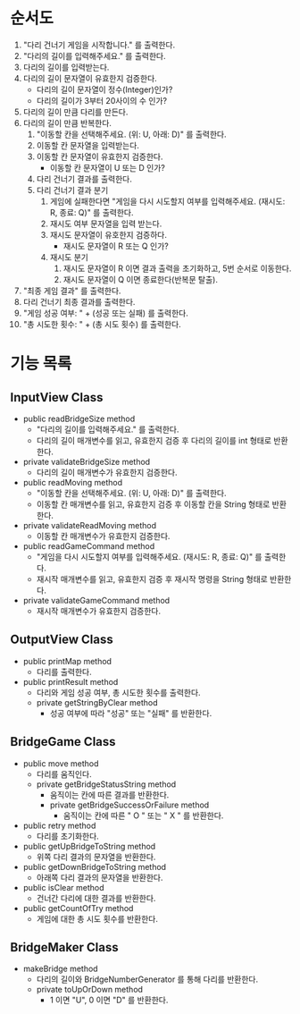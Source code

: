 # 순서도

1. "다리 건너기 게임을 시작합니다." 를 출력한다.
2. "다리의 길이를 입력해주세요." 를 출력한다.
3. 다리의 길이를 입력받는다.
4. 다리의 길이 문자열이 유효한지 검증한다.
    - 다리의 길이 문자열이 정수(Integer)인가?
    - 다리의 길이가 3부터 20사이의 수 인가?
5. 다리의 길이 만큼 다리를 만든다.
6. 다리의 길이 만큼 반복한다.
    1. "이동할 칸을 선택해주세요. (위: U, 아래: D)" 를 출력한다.
    2. 이동할 칸 문자열을 입력받는다.
    3. 이동할 칸 문자열이 유효한지 검증한다.
        - 이동할 칸 문자열이 U 또는 D 인가?
    4. 다리 건너기 결과를 출력한다.
    5. 다리 건너기 결과 분기
        1. 게임에 실패한다면 "게임을 다시 시도할지 여부를 입력해주세요. (재시도: R, 종료: Q)" 를 출력한다.
        2. 재시도 여부 문자열을 입력 받는다.
        3. 재시도 문자열이 유호한지 검증하다.
            - 재시도 문자열이 R 또는 Q 인가?
        4. 재시도 분기
            1. 재시도 문자열이 R 이면 결과 출력을 초기화하고, 5번 순서로 이동한다.
            2. 재시도 문자열이 Q 이면 종료한다(반복문 탈출).
7. "최종 게임 결과" 를 출력한다.
8. 다리 건너기 최종 결과를 출력한다.
9. "게임 성공 여부: " + (성공 또는 실패) 를 출력한다.
10. "총 시도한 횟수: " + (총 시도 횟수) 를 출력한다.

# 기능 목록

## InputView Class

- public readBridgeSize method
    - "다리의 길이를 입력해주세요." 를 출력한다.
    - 다리의 길이 매개변수를 읽고, 유효한지 검증 후 다리의 길이를 int 형태로 반환한다.
- private validateBridgeSize method
    - 다리의 길이 매개변수가 유효한지 검증한다.
- public readMoving method
    - "이동할 칸을 선택해주세요. (위: U, 아래: D)" 를 출력한다.
    - 이동할 칸 매개변수를 읽고, 유효한지 검증 후 이동할 칸을 String 형태로 반환한다.
- private validateReadMoving method
    - 이동할 칸 매개변수가 유효한지 검증한다.
- public readGameCommand method
    - "게임을 다시 시도할지 여부를 입력해주세요. (재시도: R, 종료: Q)" 를 출력한다.
    - 재시작 매개변수를 읽고, 유효한지 검증 후 재시작 명령을 String 형태로 반환한다.
- private validateGameCommand method
    - 재시작 매개변수가 유효한지 검증한다.

## OutputView Class

- public printMap method
    - 다리를 출력한다.
- public printResult method
    - 다리와 게임 성공 여부, 총 시도한 횟수를 출력한다.
    - private getStringByClear method
        - 성공 여부에 따라 "성공" 또는 "실패" 를 반환한다.

## BridgeGame Class

- public move method
    - 다리를 움직인다.
    - private getBridgeStatusString method
        - 움직이는 칸에 따른 결과를 반환한다.
        - private getBridgeSuccessOrFailure method
            - 움직이는 칸에 따른 " O " 또는 " X " 를 반환한다.
- public retry method
    - 다리를 초기화한다.
- public getUpBridgeToString method
    - 위쪽 다리 결과의 문자열을 반환한다.
- public getDownBridgeToString method
    - 아래쪽 다리 결과의 문자열을 반환한다.
- public isClear method
    - 건너간 다리에 대한 결과를 반환한다.
- public getCountOfTry method
    - 게임에 대한 총 시도 횟수를 반환한다.

## BridgeMaker Class

- makeBridge method
    - 다리의 길이와 BridgeNumberGenerator 를 통해 다리를 반환한다.
    - private toUpOrDown method
        - 1 이면 "U", 0 이면 "D" 를 반환한다.
